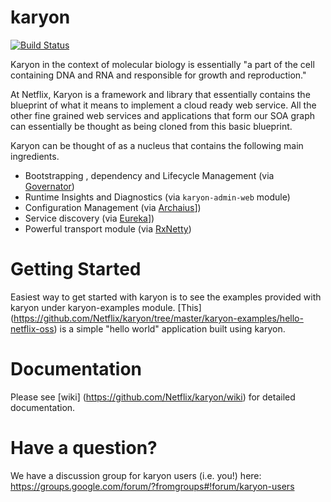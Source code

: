 karyon
======

[![Build Status](https://netflixoss.ci.cloudbees.com/job/karyon-master/badge/icon)](https://netflixoss.ci.cloudbees.com/job/karyon-master/)

Karyon in the context of molecular biology is essentially "a part of the cell containing DNA and RNA and responsible for growth and reproduction."

At Netflix, Karyon is a framework and library that essentially contains the blueprint of what it means to implement a cloud ready web service.  All the other fine grained web services and applications that form our SOA graph can essentially be thought as being cloned from this basic blueprint.

Karyon can be thought of as a nucleus that contains the following main ingredients.

* Bootstrapping , dependency and Lifecycle Management (via [Governator](https://github.com/Netflix/governator))
* Runtime Insights and Diagnostics (via `karyon-admin-web` module)
* Configuration Management (via [Archaius](https://github.com/Netflix/eureka)])
* Service discovery (via [Eureka](https://github.com/Netflix/eureka)])
* Powerful transport module (via [RxNetty](https://github.com/Netflix/RxNetty))

Getting Started
===============

Easiest way to get started with karyon is to see the examples provided with karyon under karyon-examples module.
[This] (https://github.com/Netflix/karyon/tree/master/karyon-examples/hello-netflix-oss) is a simple "hello world" application
built using karyon.

Documentation
==============

Please see [wiki] (https://github.com/Netflix/karyon/wiki) for detailed documentation.

Have a question?
===============

We have a discussion group for karyon users (i.e. you!) here: https://groups.google.com/forum/?fromgroups#!forum/karyon-users
